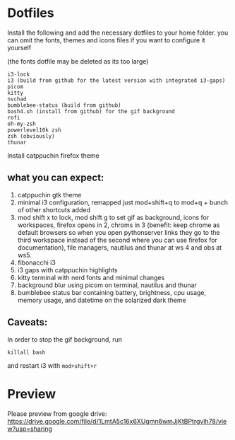 # Dotfiles
Install the following and add the necessary dotfiles to your home folder.
you can omit the fonts, themes and icons files if you want to configure it yourself 

(the fonts dotfile may be deleted as its too large)
```
i3-lock
i3 (build from github for the latest version with integrated i3-gaps)
picom
kitty
nvchad
bumblebee-status (build from github)
bash4.sh (install from github) for the gif background
rofi
oh-my-zsh
powerlevel10k zsh
zsh (obviously)
thunar
```

Install catppuchin firefox theme


## what you can expect:
1. catppuchin gtk theme
2. minimal i3 configuration, remapped just mod+shift+q to mod+q + bunch of other shortcuts added
3. mod shift x to lock, mod shift g to set gif as background, icons for workspaces, firefox opens in 2, chroms in 3 (benefit: keep chrome as default browsers so when you open pythonserver links they go to the third workspace instead of the second where you can use firefox for documentation), file managers, nautilus and thunar at ws 4 and obs at ws5. 
4. fibonacchi i3
6. i3 gaps with catppuchin highlights
7. kitty terminal with nerd fonts and minimal changes
8. background blur using picom on terminal, nautilus and thunar
9. bumblebee status bar containing battery, brightness, cpu usage, memory usage, and datetime on the solarized dark theme

## Caveats:
In order to stop the gif background, run
```
killall bash
```
and restart i3 with `mod+shift+r`

# Preview

Please preview from google drive: https://drive.google.com/file/d/1LmtA5c16x6XUgmn6wmJjKtBPtrgvlh78/view?usp=sharing
